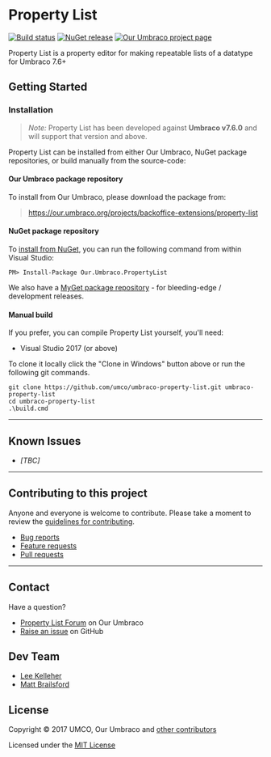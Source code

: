 ﻿# Property List

[![Build status](https://img.shields.io/appveyor/ci/UMCO/umbraco-property-list.svg)](https://ci.appveyor.com/project/UMCO/umbraco-property-list)
[![NuGet release](https://img.shields.io/nuget/v/Our.Umbraco.PropertyList.svg)](https://www.nuget.org/packages/Our.Umbraco.PropertyList)
[![Our Umbraco project page](https://img.shields.io/badge/our-umbraco-orange.svg)](https://our.umbraco.org/projects/backoffice-extensions/property-list)

Property List is a property editor for making repeatable lists of a datatype for Umbraco 7.6+

## Getting Started

### Installation

> *Note:* Property List has been developed against **Umbraco v7.6.0** and will support that version and above.

Property List can be installed from either Our Umbraco, NuGet package repositories, or build manually from the source-code:

#### Our Umbraco package repository

To install from Our Umbraco, please download the package from:

> <https://our.umbraco.org/projects/backoffice-extensions/property-list>

#### NuGet package repository

To [install from NuGet](https://www.nuget.org/packages/Our.Umbraco.PropertyList), you can run the following command from within Visual Studio:

	PM> Install-Package Our.Umbraco.PropertyList

We also have a [MyGet package repository](https://www.myget.org/gallery/umbraco-packages) - for bleeding-edge / development releases.

#### Manual build

If you prefer, you can compile Property List yourself, you'll need:

* Visual Studio 2017 (or above)

To clone it locally click the "Clone in Windows" button above or run the following git commands.

	git clone https://github.com/umco/umbraco-property-list.git umbraco-property-list
	cd umbraco-property-list
	.\build.cmd

---

## Known Issues

* _[TBC]_

---

## Contributing to this project

Anyone and everyone is welcome to contribute. Please take a moment to review the [guidelines for contributing](CONTRIBUTING.md).

* [Bug reports](CONTRIBUTING.md#bugs)
* [Feature requests](CONTRIBUTING.md#features)
* [Pull requests](CONTRIBUTING.md#pull-requests)

---

## Contact

Have a question?

* [Property List Forum](https://our.umbraco.org/projects/backoffice-extensions/property-list/property-list-feedback) on Our Umbraco
* [Raise an issue](https://github.com/umco/umbraco-property-list/issues) on GitHub

## Dev Team

* [Lee Kelleher](https://github.com/leekelleher)
* [Matt Brailsford](https://github.com/mattbrailsford)

## License

Copyright &copy; 2017 UMCO, Our Umbraco and [other contributors](https://github.com/umco/umbraco-property-list/graphs/contributors)

Licensed under the [MIT License](LICENSE.md)
